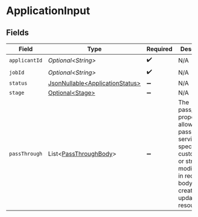 # ApplicationInput


## Fields

| Field                                                                                                                                                   | Type                                                                                                                                                    | Required                                                                                                                                                | Description                                                                                                                                             | Example                                                                                                                                                 |
| ------------------------------------------------------------------------------------------------------------------------------------------------------- | ------------------------------------------------------------------------------------------------------------------------------------------------------- | ------------------------------------------------------------------------------------------------------------------------------------------------------- | ------------------------------------------------------------------------------------------------------------------------------------------------------- | ------------------------------------------------------------------------------------------------------------------------------------------------------- |
| `applicantId`                                                                                                                                           | *Optional\<String>*                                                                                                                                     | :heavy_check_mark:                                                                                                                                      | N/A                                                                                                                                                     | 12345                                                                                                                                                   |
| `jobId`                                                                                                                                                 | *Optional\<String>*                                                                                                                                     | :heavy_check_mark:                                                                                                                                      | N/A                                                                                                                                                     | 12345                                                                                                                                                   |
| `status`                                                                                                                                                | [JsonNullable\<ApplicationStatus>](../../models/components/ApplicationStatus.md)                                                                        | :heavy_minus_sign:                                                                                                                                      | N/A                                                                                                                                                     | open                                                                                                                                                    |
| `stage`                                                                                                                                                 | [Optional\<Stage>](../../models/components/Stage.md)                                                                                                    | :heavy_minus_sign:                                                                                                                                      | N/A                                                                                                                                                     |                                                                                                                                                         |
| `passThrough`                                                                                                                                           | List\<[PassThroughBody](../../models/components/PassThroughBody.md)>                                                                                    | :heavy_minus_sign:                                                                                                                                      | The pass_through property allows passing service-specific, custom data or structured modifications in request body when creating or updating resources. |                                                                                                                                                         |